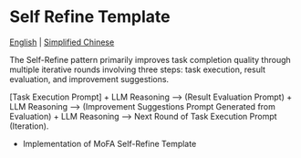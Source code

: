 # Self Refine Template

[English](self_refine_template_patterns.md) | [Simplified Chinese](self_refine_template_cn.md)

The Self-Refine pattern primarily improves task completion quality through multiple iterative rounds involving three steps: task execution, result evaluation, and improvement suggestions.

[Task Execution Prompt] + LLM Reasoning --> (Result Evaluation Prompt) + LLM Reasoning --> (Improvement Suggestions Prompt Generated from Evaluation) + LLM Reasoning --> Next Round of Task Execution Prompt (Iteration).

- Implementation of MoFA Self-Refine Template

